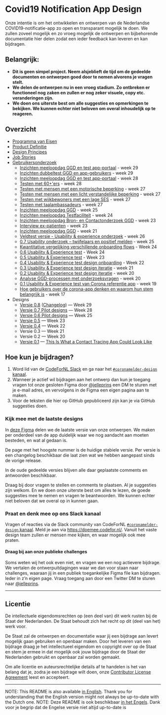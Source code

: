 # Covid19 Notification App Design

Onze intentie is om het ontwikkelen en ontwerpen van de Nederlandse COVID19-notificatie-app zo open en transparant mogelijk te doen. We zullen zoveel mogelijk en zo vroeg mogelijk de ontwerpen en bijbehorende documentatie hier delen zodat een ieder feedback kan leveren en kan bijdragen.

## Belangrijk:
* **Dit is geen simpel project. Neem alsjeblieft de tijd om de gedeelde documenten en ontwerpen goed door te nemen alvorens je vragen stelt.**
* **We delen de ontwerpen nu in een vroeg stadium. Zo ontbreken er functioneel nog zaken en zullen er nog zeker visuele, copy etc. veranderingen zijn.**
* **We doen ons uiterste best om alle suggesties en opmerkingen te bekijken. We kunnen echter niet beloven om overal inhoudelijk op te reageren.**

## Overzicht
* [Programma van Eisen](https://www.rijksoverheid.nl/onderwerpen/coronavirus-app/documenten/publicaties/2020/05/19/programma-van-eisen)
* [Product Definitie](https://github.com/minvws/nl-covid19-notification-app-design/blob/master/product-definitie.md)
* [Design Principes](https://github.com/minvws/nl-covid19-notification-app-design/blob/master/design-principes.md)
* [Job Stories](https://github.com/minvws/nl-covid19-notification-app-design/blob/master/job-stories.md)
* [Gebruikersonderzoek](https://github.com/minvws/nl-covid19-notification-app-design/blob/master/gebruikersonderzoek.md)
  * [Inzichten meeloopdag GGD en test app-portaal](http://corona.sticktailapp.com/study-share/z7FWobsVMbIe/meelopen-en-test-ggd-169/) - week 29
  * [Inzichten dubbeltest GGD en app-gebruikers](http://corona.sticktailapp.com/study-share/mgzWw55GdKxA/dubbeltest-app-app-portaal-115/) - week 29
  * [Inzichten meeloopdag GGD en test app-portaal](http://corona.sticktailapp.com/study-share/pJjR4djzQYWt/app-portaal-testen-bij-de-ggd-714/) - week 28
  * [Testen met 60+'ers](https://corona.sticktailapp.com/study-share/AavfftUW8jca/coronamelder-app-onderzoek-met-60ers-785/) - week 28
  * [Testen met mensen met een motorische beperking](http://corona.sticktailapp.com/study-share/5mRZSO3uP5FY/onderzoek-met-mensen-met-een-motorische-beperking-942/) - week 27
  * [Testen met mensen met een licht verstandelijke beperking](https://corona.sticktailapp.com/study-share/tNTEz0LhQAxe/testen-met-mensen-met-een-licht-verstandelijke-beperking-683/) - week 27
  * [Testen met wijkbewoners met een lage SES](http://corona.sticktailapp.com/study-share/EvM0wDONKqem/app-testen-met-wijkbewoners-met-een-laag-sociaal-economische-status-679/) - week 27
  * [Testen met taalambassadeurs](https://corona.sticktailapp.com/study-share/wChGqrj8vYf4/in-gesprek-met-taalambassadeurs-559/) - week 27
  * [Inzichten meeloopdag GGD](http://corona.sticktailapp.com/study-share/r5XRgcAehLpB/meeloopdag-ggd-330/) - week 25
  * [Inzichten meeloopdag Testfaciliteit](http://corona.sticktailapp.com/study-share/F29AF8mGiOUF/meelopen-in-testfaciliteit-644/) - week 24
  * [Inzichten meeloopdag Bron- en Contactonderzoek GGD](http://corona.sticktailapp.com/study-share/tHbLG3OXvq3H/meeloopdag-ggd-bron-en-contactonderzoek-804/) - week 23
  * [Interview ex-patienten](http://corona.sticktailapp.com/study-share/v6vryvdVID83/interviews-ex-patienten-513/) - week 23
  * [Inzichten meeloopdag GGD](http://corona.sticktailapp.com/study-share/AeHf5ulXRQL4/meeloopdag-ggd-fryslan-324/) - week 21
  * [Veldtest versie - Usability & experience onderzoek](http://corona.sticktailapp.com/study-share/2P67KThIQZeB/veldtest-versie-usability-experience-onderzoek-210/) - week 26
  * [0.7 Usability onderzoek – twijfelaars en positief melden](http://corona.sticktailapp.com/study-share/r8Rc4KJ6Lsw9/07-usability-onderzoek-twijfelaars-en-positief-melden-506/) - week 25
  * [Kwantitative vergelijking verschillende onboarding flows](http://corona.sticktailapp.com/study-share/HWEDadBMRIIP/kwantitatieve-vergelijking-van-variaties-op-onboarding-245/) - Week 24
  * [0.6 Usability & Experience test](http://corona.sticktailapp.com/study-share/7xoRpYAcfqrs/06-usability-experience-onderzoek-338/) - Week 24
  * [0.5 Usability & Experience test](http://corona.sticktailapp.com/study-share/EOLxHj4vcDDv/054-usability-experience-onderzoek-178/) - Week 23
  * [0.4 Usability & Experience test design onboarding](http://corona.sticktailapp.com/study-share/IuQFjGjzAvVC/04-unmoderated-onboarding-onderzoek-413/) - Week 22
  * [0.3 Usability & Experience test design iteratie](http://corona.sticktailapp.com/study-share/JphqssUlt6dM/usability-onderzoek-iteratie-2-469/) - week 21
  * [0.2 Usability & Experience test design iteratie](http://corona.sticktailapp.com/study-share/7HS72WW8JQhO/design-iteratie-test-door-ux-team-921/) - week 20
  * [Analyse GGD-processen met onderzoeksvragen](https://miro.com/app/board/o9J_ks176Fk=/) - week 20
  * [0.1 Usability & Experience test van Corona referentie app](https://corona.sticktailapp.com/study-share/VJBHjC35hae9/usability-experience-test-van-corona-referentie-app-972/) - week 19
  * [Hoe gebruikers over de corona-app denken en waarom hun stem belangrijk is](http://corona.sticktailapp.com/study-share/vvvH2cNcFQTC/verkennend-onderzoek-corona-apps-735/) - week 17
* Designs
  * [Versie 0.8](https://www.figma.com/file/EJ4aJwKnemkxysCZ6aAzFv/Covid-19-notificatie-app-(Read-only)?node-id=31300%3A0) ([Changelog](https://github.com/minvws/nl-covid19-notification-app-design/blob/master/CHANGELOG.md)) — Week 29
  * [Versie 0.7 Pilot designs](https://www.figma.com/file/EJ4aJwKnemkxysCZ6aAzFv/Covid-19-notificatie-app-(Read-only)?node-id=30994%3A109) — Week 28
  * [Versie 0.6 Pilot designs](https://www.figma.com/file/EJ4aJwKnemkxysCZ6aAzFv/Covid-19-notificatie-app-(Read-only)) — Week 25
  * [Versie 0.5](https://www.figma.com/file/EJ4aJwKnemkxysCZ6aAzFv/Covid-19-notificatie-app-(Read-only)) — Week 23
  * [Versie 0.4](https://www.figma.com/file/EJ4aJwKnemkxysCZ6aAzFv/Covid-19-notificatie-app-(Read-only)) — Week 22
  * Versie 0.3 — Week 21
  * Versie 0.2 — Week 20
  * [Versie 0.1](https://www.figma.com/file/wmShfQYISsfW9rle8plc5n/Contact-tracing---Public?node-id=1%3A18851) — [This Is What a Contact Tracing App Could Look Like](https://onezero.medium.com/openui-a6b9c3d741de)


## Hoe kun je bijdragen?

1. Word lid van de [CodeForNL Slack](https://doemee.codefor.nl/) en ga naar het [`#coronamelder-design` kanaal](https://codefornl.slack.com/messages/coronamelder-design). 
2. Wanneer je actief wil bijdragen aan het ontwerp dan kun je toegang vragen tot onze gesloten Figma door [@jelleprins](https://www.twitter.com/jelleprins) een DM te sturen met je e-mail adres, en vervolgens in de Figma een eigen pagina aan te maken.
3. Voor de teksten die hier op GitHub gepubliceerd zijn kan je via GitHub suggesties doen.

### Kijk mee met de laatste designs
In [deze Figma](https://www.figma.com/file/EJ4aJwKnemkxysCZ6aAzFv/Covid-19-notificatie-app-(Read-only)) delen we de laatste versie van onze ontwerpen. We maken per onderdeel van de app duidelijk waar we nog aandacht aan moeten besteden, en wat al gedaan is.

De page met het hoogste nummer is de huidige stabiele versie. Per versie is een changelog beschikbaar die laat zien wat we hebben aangepast sinds de vorige release.

In de oude gedeelde versies blijven alle daar geplaatste comments en antwoorden beschikbaar.

Draag bij door vragen te stellen en comments te plaatsen. Al je suggesties zijn welkom. En we doen onze uiterste best om alles te lezen, de goede suggesties mee te nemen en vragen te beantwoorden. We kunnen echter niet beloven dat we overal op in kunnen gaan.

### Praat en denk mee op ons Slack kanaal
Vragen of reacties via de Slack community van CodeForNL [`#coronamelder-design` kanaal](https://codefornl.slack.com/messages/coronamelder-design). Meld je aan via https://doemee.codefor.nl/. Vanuit het vaste design team zullen er mensen mee kijken, en waar mogelijk ook mee praten.

#### Draag bij aan onze publieke challenges
Soms weten wij het ook even niet, en vragen we een nog actievere bijdrage. We vertalen de ontwerpuitdagingen waar we dan voor staan naar challenges, waaraan jij in een publiek toegankelijke Figma file kan bijdragen. Ieder in z’n eigen page. Vraag toegang aan door een Twitter DM te sturen naar [@jelleprins](https://www.twitter.com/jelleprins).

---

## Licentie

De intellectuele eigendomsrechten op (een deel van) dit werk rusten bij de Staat der Nederlanden. De Staat behoudt zich het recht op dit (deel van het) werk voor.

De Staat zal de ontwerpen en documentatie waar jij een bijdrage aan levert mogelijk gaan gebruiken en openbaar maken. Door het leveren van een bijdrage draag je het intellectueel eigendom en copyright over op de Staat en stem je ermee in dat mogelijk ook jouw bijdrage door de Staat der Nederlanden gebruikt en openbaar zal worden gemaakt.

Om alle licentie en auteursrechtelijke details af te handelen is het van belang dat je, zodra je een bijdrage wilt doen, onze [Contributor License Agreement](https://cla-assistant.io/minvws/nl-covid19-notification-app-design) leest en accepteert.

---

NOTE: This README is also available [in English](translations/en-US/README.md). Thank you for understanding that the English version might not always be up-to-date with the Dutch one.
NOTE: Deze README is ook beschikbaar [in het Engels](translations/en-US/README.md). Dank voor je begrip dat de Engelse versie niet altijd up-to-date is

